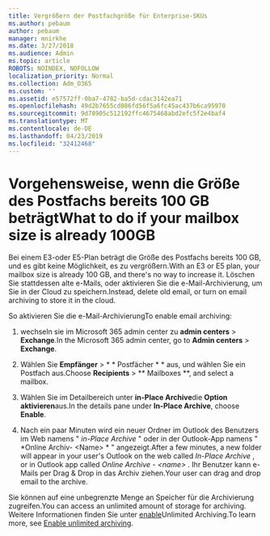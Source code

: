 ```yaml
---
title: Vergrößern der Postfachgröße für Enterprise-SKUs
ms.author: pebaum
author: pebaum
manager: mnirkhe
ms.date: 3/27/2018
ms.audience: Admin
ms.topic: article
ROBOTS: NOINDEX, NOFOLLOW
localization_priority: Normal
ms.collection: Adm_O365
ms.custom: ''
ms.assetid: e57572ff-0ba7-4782-ba5d-cdac3142ea71
ms.openlocfilehash: 49d2b7655cd086fd56f5a6fc45ac437b6ca95970
ms.sourcegitcommit: 9d78905c512192ffc4675468abd2efc5f2e4baf4
ms.translationtype: MT
ms.contentlocale: de-DE
ms.lasthandoff: 04/23/2019
ms.locfileid: "32412468"
---
```

# <a name="what-to-do-if-your-mailbox-size-is-already-100gb"></a><span data-ttu-id="b3c94-102">Vorgehensweise, wenn die Größe des Postfachs bereits 100 GB beträgt</span><span class="sxs-lookup"><span data-stu-id="b3c94-102">What to do if your mailbox size is already 100GB</span></span>

<span data-ttu-id="b3c94-103">Bei einem E3-oder E5-Plan beträgt die Größe des Postfachs bereits 100 GB, und es gibt keine Möglichkeit, es zu vergrößern.</span><span class="sxs-lookup"><span data-stu-id="b3c94-103">With an E3 or E5 plan, your mailbox size is already 100 GB, and there's no way to increase it.</span></span> <span data-ttu-id="b3c94-104">Löschen Sie stattdessen alte e-Mails, oder aktivieren Sie die e-Mail-Archivierung, um Sie in der Cloud zu speichern.</span><span class="sxs-lookup"><span data-stu-id="b3c94-104">Instead, delete old email, or turn on email archiving to store it in the cloud.</span></span> 
  
<span data-ttu-id="b3c94-105">So aktivieren Sie die e-Mail-Archivierung</span><span class="sxs-lookup"><span data-stu-id="b3c94-105">To enable email archiving:</span></span>
  
1. <span data-ttu-id="b3c94-106">wechseln sie im Microsoft 365 admin center zu **admin centers** \> **Exchange**.</span><span class="sxs-lookup"><span data-stu-id="b3c94-106">In the Microsoft 365 admin center, go to **Admin centers** \> **Exchange**.</span></span> 
    
2. <span data-ttu-id="b3c94-107">Wählen Sie **Empfänger** \> \* \* Postfächer \* \* aus, und wählen Sie ein Postfach aus.</span><span class="sxs-lookup"><span data-stu-id="b3c94-107">Choose **Recipients** \> \*\* Mailboxes \*\*, and select a mailbox.</span></span> 
    
3. <span data-ttu-id="b3c94-108">Wählen Sie im Detailbereich unter **in-Place Archive**die **Option aktivieren**aus.</span><span class="sxs-lookup"><span data-stu-id="b3c94-108">In the details pane under **In-Place Archive**, choose **Enable**.</span></span> 
    
4. <span data-ttu-id="b3c94-109">Nach ein paar Minuten wird ein neuer Ordner im Outlook des Benutzers im Web namens " *in-Place Archive* " oder in der Outlook-App namens " \*Online Archiv- \<Name\> \* " angezeigt.</span><span class="sxs-lookup"><span data-stu-id="b3c94-109">After a few minutes, a new folder will appear in your user's Outlook on the web called  *In-Place Archive*  , or in Outlook app called  *Online Archive - \<name\>*  .</span></span> <span data-ttu-id="b3c94-110">Ihr Benutzer kann e-Mails per Drag & Drop in das Archiv ziehen.</span><span class="sxs-lookup"><span data-stu-id="b3c94-110">Your user can drag and drop email to the archive.</span></span> 
    
<span data-ttu-id="b3c94-111">Sie können auf eine unbegrenzte Menge an Speicher für die Archivierung zugreifen.</span><span class="sxs-lookup"><span data-stu-id="b3c94-111">You can access an unlimited amount of storage for archiving.</span></span> <span data-ttu-id="b3c94-112">Weitere Informationen finden Sie unter [enable](https://support.office.com/article/enable-unlimited-archiving-in-office-365-admin-help-e2a789f2-9962-4960-9fd4-a00aa063559e)Unlimited Archiving.</span><span class="sxs-lookup"><span data-stu-id="b3c94-112">To learn more, see [Enable unlimited archiving](https://support.office.com/article/enable-unlimited-archiving-in-office-365-admin-help-e2a789f2-9962-4960-9fd4-a00aa063559e).</span></span>
  

